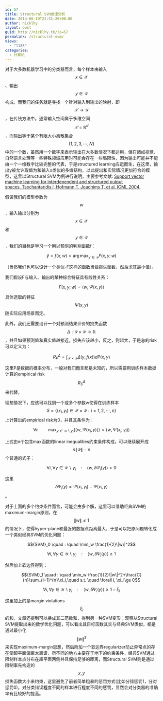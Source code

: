 ```yaml
---
id: 57
title: Structural SVM原理分析
date: 2014-06-19T23:51:20+00:00
author: nicklhy
layout: post
guid: http://nicklhy.tk/?p=57
permalink: /structural-svm/
views:
  - "1183"
categories:
  - 计算机
---
```

对于大多数机器学习中的分类器而言，每个样本由输入 $$x \in {\mathcal X}$$ 、输出 $$y \in {\mathcal Y}$$ 构成，而我们的任务就是寻找一个针对输入到输出的映射，即 $${\mathcal X} \rightarrow {\mathcal Y}$$ ，在传统方法中，通常输入空间属于多维空间 $${\mathcal X} \in {\mathbb R}^d$$ ，而输出等于某个有限大小离散集合&nbsp; $$\{1, 2, 3, \cdots , N\}$$ 中的一个数，虽然用一个数字来表示输出在大多数情况下都适用，但在诸如视觉、自然语言处理等一些特殊领域应用时可能会存在一些局限性，因为输出可能并不能由一个一维数字比较完整的代表，于是structured learning应运而生，在这里，输出y被允许取值为和输入x类似的多维结构，以此提出和实际情况更加符合的模型，这里以Structural SVM为例进行说明，主要参考文献:&nbsp;<span style="color: #ff0000;"><span style="color: #ff0000;"><a href="http://www.cs.cornell.edu/people/tj/publications/tsochantaridis_etal_04a.pdf">Support vector machine learning for interdependent and structured output spaces.&nbsp;Tsochantaridis I, Hofmann T, Joachims T, et al. ICML 2004.</a></span></span> 

假设我们的模型参数为 $$w$$ ，输入输出分别为 $$x \in {\mathcal X}$$ 和 $$y \in {\mathcal Y}$$ ，我们的目标是学习一个用以预测的判别函数f： 

$$\hat{y} = f(x;w) = \arg\max_{y \in {\mathcal Y} }F(x, y; w)$$ 

（当然我们也可以设计一个类似-F这样的函数当做损失函数，然后求其最小值）。 

我们假设F与输入、输出的某种综合特征具有线性关系： 

$$F(x, y; w) = \langle w, \Psi(x, y)\rangle$$ 

具体选取的特征 $$\Psi(x, y)$$ 随实际应用场景而定。 

此外，我们还需要设计一个对预测结果评价的损失函数 $$\Delta: {\mathcal Y} \times {\mathcal Y} \rightarrow {\mathbb R}$$ ，并且如果预测值和真实值越接近，损失应该越小，反之，则越大，于是总的risk可以定义为： 

$$R_P^\Delta = \int_{ {\mathcal X} \times {\mathcal Y} }\Delta(y,f(x))dP(x,y)$$ 

这里P是数据的概率分布，一般对我们而言都是未知的，所以需要用训练样本数据计算的empirical risk $$R_S^\Delta$$ 来代替。 

理想情况下，应该可以找到一个或多个参数w使得在训练样本 $$S=\{(x_i,y_i)\in {\mathcal X}\times {\mathcal Y}: i=1,2,\cdots,n\}$$ 上计算出的empirical risk为0，并且其条件为： 

$$\forall i : \qquad \max_{y \in {\mathcal Y\backslash y_i} }\{\langle w, \Psi(x_i, y)\rangle \} < \langle w, \Psi(x_i, y_i) \rangle$$ 

上式由n个包含max函数的linear inequalities约束条件构成，可以继续展开成 $$n\|{\mathcal Y}\|-n$$ 个普通的式子： 

$$\forall i, \forall y \in {\mathcal Y} \backslash y_i \quad : \quad \langle w,\delta \Psi_i(y)\rangle > 0$$ 

这里 $$\delta \Psi_i(y) = \Psi(x_i, y_i)-\Psi(x_i, y)$$ 。 

对于上面的多个约束条件而言，可能会由多个解，这里可以借助经典SVM的maximum-margin原则，在 $$\|w\|\le 1$$ 的情况下，使得hyper-plane和最近的数据点距离最大，于是可以把原问题转化成一个类似经典SVM的优化问题： 

$${SVM}_0 \quad : \quad \min_w \frac{1}{2}\|w\|^2$$ 

$$\forall i, \forall y \in {\mathcal Y} \backslash y_i \quad : \quad \langle w,\delta \Psi_i(y) \rangle \ge 1$$ 

然后加上软边界得到： 

$${SVM}_1 \quad : \quad \min_w \frac{1}{2}\|w\|^2+\frac{C}{n}\sum_{i=1}^{n}\xi_i,\quad s.t. \quad \forall i, \xi_i\ge 0$$ 

$$\forall i, \forall y \in {\mathcal Y} \backslash y_i \quad : \quad \langle w,\delta \Psi_i(y)\rangle \ge 1-\xi_i$$ 

这里加上的是margin violations $$\xi_i$$ 的和，文章还提到可以换成其二范数和，得到另一种SVM变形；观察从Structural SVM提取出来的数学优化问题，可以看出其目标函数其实与经典SVM类似，都是通过最小化 $$\|w\|^2$$ 来实现maximum-margin思想，然后附加一个软边界regularizer防止异常点的存在使超平面偏离太离谱，所不同的地方主要在于地下的约束条件，经典SVM通过限制样本点分布在超平面两侧并且保持足够的距离，而Structural SVM则是通过限制事先构造的 $$x,y$$ 损失函数大小来约束，这里避免了前者简单粗暴的惩罚方式(比如分错惩罚1，分对惩罚0)，对分类错误程度不同的样本进行程度不同的惩罚，显然会对分类器的准确率有比较好的提高。
